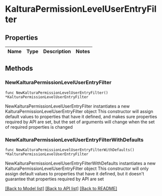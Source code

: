 # KalturaPermissionLevelUserEntryFilter

## Properties

Name | Type | Description | Notes
------------ | ------------- | ------------- | -------------

## Methods

### NewKalturaPermissionLevelUserEntryFilter

`func NewKalturaPermissionLevelUserEntryFilter() *KalturaPermissionLevelUserEntryFilter`

NewKalturaPermissionLevelUserEntryFilter instantiates a new KalturaPermissionLevelUserEntryFilter object
This constructor will assign default values to properties that have it defined,
and makes sure properties required by API are set, but the set of arguments
will change when the set of required properties is changed

### NewKalturaPermissionLevelUserEntryFilterWithDefaults

`func NewKalturaPermissionLevelUserEntryFilterWithDefaults() *KalturaPermissionLevelUserEntryFilter`

NewKalturaPermissionLevelUserEntryFilterWithDefaults instantiates a new KalturaPermissionLevelUserEntryFilter object
This constructor will only assign default values to properties that have it defined,
but it doesn't guarantee that properties required by API are set


[[Back to Model list]](../README.md#documentation-for-models) [[Back to API list]](../README.md#documentation-for-api-endpoints) [[Back to README]](../README.md)


